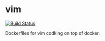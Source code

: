 # vim
[![Build Status](https://jenkins.rdok.dev/buildStatus/icon?job=vim)](https://jenkins.rdok.dev/job/vim/)

Dockerfiles for vim codking on top of docker.
